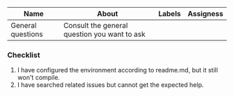 |Name|About|Labels|Assigness|
|----|-----|------|---------|
|General questions| Consult the general question you want to ask|||

### Checklist

1. I have configured the environment according to readme.md, but it still won't compile.
2. I have searched related issues but cannot get the expected help.
